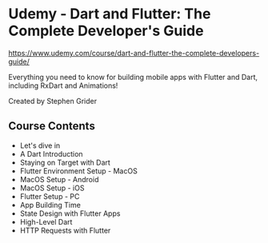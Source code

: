 # Udemy - Dart and Flutter: The Complete Developer's Guide

https://www.udemy.com/course/dart-and-flutter-the-complete-developers-guide/

Everything you need to know for building mobile apps with Flutter and Dart, including RxDart and Animations!

Created by Stephen Grider

## Course Contents

* Let's dive in
* A Dart Introduction
* Staying on Target with Dart
* Flutter Environment Setup - MacOS
* MacOS Setup - Android
* MacOS Setup - iOS
* Flutter Setup - PC
* App Building Time
* State Design with Flutter Apps
* High-Level Dart
* HTTP Requests with Flutter



